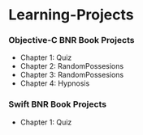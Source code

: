 # Learning-Projects

### Objective-C BNR Book Projects

 - Chapter 1: Quiz
 - Chapter 2: RandomPossesions
 - Chapter 3: RandomPossesions
 - Chapter 4: Hypnosis
 

### Swift BNR Book Projects

 - Chapter 1: Quiz 
	

